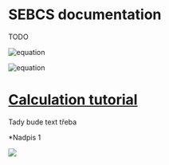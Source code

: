 # SEBCS documentation

TODO

![equation](http://www.sciweavers.org/upload/Tex2Img_1645721777/eqn.png)

![equation](http://www.sciweavers.org/upload/Tex2Img_1645722126/eqn.png)

# [Calculation tutorial](SEBCS.pdf)

Tady bude text třeba

*Nadpis 1

<img src="https://render.githubusercontent.com/render/math?math=e^{i \pi} = \frac{\frac{x^{e}}{y}}{b} -1 \cdot \varsigma">

<!--- Tohle by asi šlo --->


